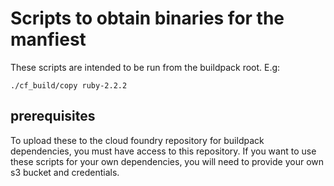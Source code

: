 # Scripts to obtain binaries for the manfiest

These scripts are intended to be run from the buildpack root. E.g:

```
./cf_build/copy ruby-2.2.2 
```

## prerequisites
To upload these to the cloud foundry repository for buildpack dependencies, you must have access to this repository.
If you want to use these scripts for your own dependencies, you will need to provide your own s3 bucket and credentials.

